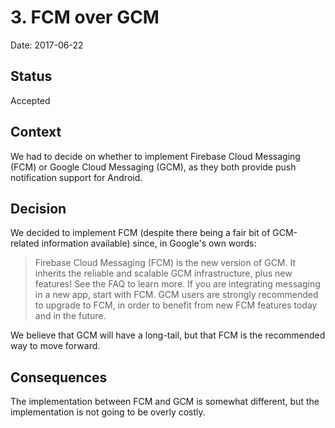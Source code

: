 # 3. FCM over GCM

Date: 2017-06-22

## Status

Accepted

## Context

We had to decide on whether to implement Firebase Cloud Messaging (FCM) or
Google Cloud Messaging (GCM), as they both provide push notification support
for Android.

## Decision

We decided to implement FCM (despite there being a fair bit of GCM-related
information available) since, in Google's own words:

> Firebase Cloud Messaging (FCM) is the new version of GCM. It inherits the
> reliable and scalable GCM infrastructure, plus new features! See the FAQ to
> learn more. If you are integrating messaging in a new app, start with FCM.
> GCM users are strongly recommended to upgrade to FCM, in order to benefit
> from new FCM features today and in the future.

We believe that GCM will have a long-tail, but that FCM is the recommended way
to move forward.

## Consequences

The implementation between FCM and GCM is somewhat different, but the
implementation is not going to be overly costly.
